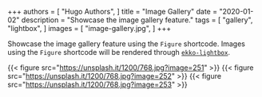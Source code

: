 +++
authors = [
    "Hugo Authors",
]
title = "Image Gallery"
date = "2020-01-02"
description = "Showcase the image gallery feature."
tags = [
    "gallery",
    "lightbox",
]
images = [
    "image-gallery.jpg",
]
+++

Showcase the image gallery feature using the `Figure` shortcode. Images using the `Figure` shortcode will be rendered through [`ekko-lightbox`](https://ashleydw.github.io/lightbox/).
<!--more-->

{{< figure src="https://unsplash.it/1200/768.jpg?image=251" >}}
{{< figure src="https://unsplash.it/1200/768.jpg?image=252" >}}
{{< figure src="https://unsplash.it/1200/768.jpg?image=253" >}}
